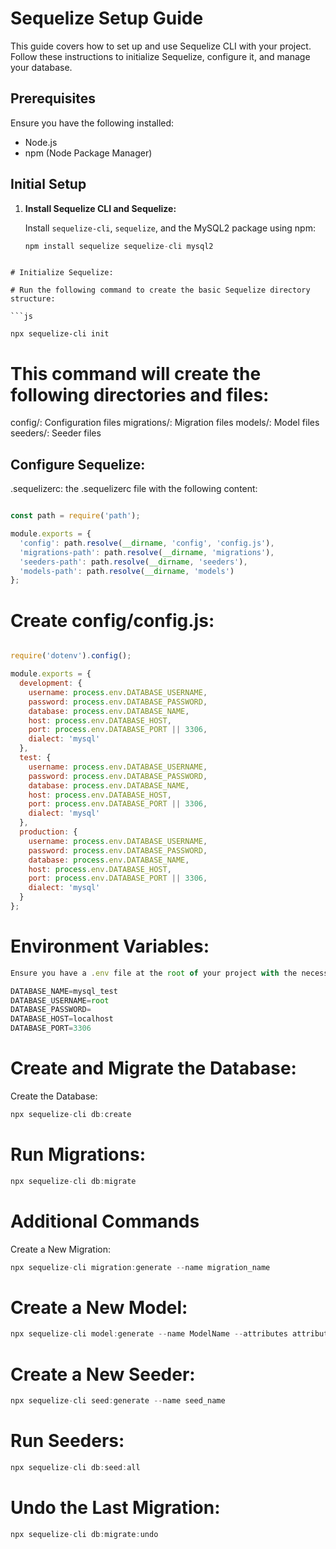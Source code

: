 # Sequelize Setup Guide

This guide covers how to set up and use Sequelize CLI with your project. Follow these instructions to initialize Sequelize, configure it, and manage your database.

## Prerequisites

Ensure you have the following installed:
- Node.js
- npm (Node Package Manager)

## Initial Setup

1. **Install Sequelize CLI and Sequelize:**

   Install `sequelize-cli`, `sequelize`, and the MySQL2 package using npm:

   ```js
   npm install sequelize sequelize-cli mysql2
```

# Initialize Sequelize:

# Run the following command to create the basic Sequelize directory structure:

```js 

npx sequelize-cli init

```

# This command will create the following directories and files:
config/: Configuration files
migrations/: Migration files
models/: Model files
seeders/: Seeder files


## Configure Sequelize:
.sequelizerc:
 the .sequelizerc file with the following content:

```js

const path = require('path');

module.exports = {
  'config': path.resolve(__dirname, 'config', 'config.js'),
  'migrations-path': path.resolve(__dirname, 'migrations'),
  'seeders-path': path.resolve(__dirname, 'seeders'),
  'models-path': path.resolve(__dirname, 'models')
};

```

# Create config/config.js:


```js

require('dotenv').config();

module.exports = {
  development: {
    username: process.env.DATABASE_USERNAME,
    password: process.env.DATABASE_PASSWORD,
    database: process.env.DATABASE_NAME,
    host: process.env.DATABASE_HOST,
    port: process.env.DATABASE_PORT || 3306,
    dialect: 'mysql'
  },
  test: {
    username: process.env.DATABASE_USERNAME,
    password: process.env.DATABASE_PASSWORD,
    database: process.env.DATABASE_NAME,
    host: process.env.DATABASE_HOST,
    port: process.env.DATABASE_PORT || 3306,
    dialect: 'mysql'
  },
  production: {
    username: process.env.DATABASE_USERNAME,
    password: process.env.DATABASE_PASSWORD,
    database: process.env.DATABASE_NAME,
    host: process.env.DATABASE_HOST,
    port: process.env.DATABASE_PORT || 3306,
    dialect: 'mysql'
  }
};

```

# Environment Variables:
```js
Ensure you have a .env file at the root of your project with the necessary database credentials:

DATABASE_NAME=mysql_test
DATABASE_USERNAME=root
DATABASE_PASSWORD=
DATABASE_HOST=localhost
DATABASE_PORT=3306

```


# Create and Migrate the Database:

Create the Database:
```js
npx sequelize-cli db:create
```

# Run Migrations:
```js
npx sequelize-cli db:migrate
```

# Additional Commands

Create a New Migration:
```js
npx sequelize-cli migration:generate --name migration_name
```

# Create a New Model:
```js
npx sequelize-cli model:generate --name ModelName --attributes attribute1:type,attribute2:type
```

# Create a New Seeder:
```js
npx sequelize-cli seed:generate --name seed_name
```

# Run Seeders:

```js
npx sequelize-cli db:seed:all
```

# Undo the Last Migration:
```js
npx sequelize-cli db:migrate:undo
```
